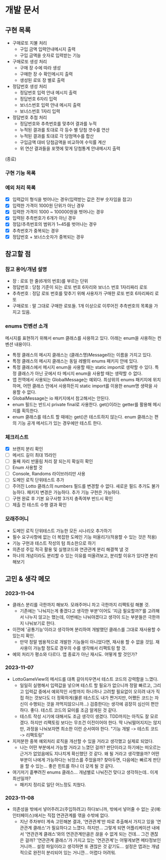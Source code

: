 # 개발 문서

## 구현 목록

- 구매로또 지불 처리
    - 구입 금액 입력안내메시지 출력
    - 구입 금액을 숫자로 입력받는 기능
- 구매로또 생성 처리
    - 구매 장 수에 따라 생성
    - 구매한 장 수 확인메시지 출력
    - 생성된 로또 장 별로 출력
- 정답번호 생성 처리
    - 정답번호 입력 안내 메시지 출력
    - 정답번호 6자리 입력
    - 보너스번호 입력 안내 메시지 출력
    - 보너스번호 1자리 입력
- 정답번호 추첨 처리
    - 정답번호와 추측번호를 맞추어 결과를 누적
    - 누적된 결과를 토대로 각 등수 별 당첨 갯수를 연산
    - 누적된 결과를 토대로 각 당첨액수를 합산
    - 구입금액 대비 당첨금액을 비교하여 수익률 계산
    - 위 연산 결과들을 포맷에 맞게 당첨통계 안내메시지 출력

(종료)

### 구현 기능 목록

### 예외 처리 목록

- [x] 입력값이 형식을 벗어나는 경우(입력받는 값은 전부 숫자임을 참고)
- [x] 입력한 가격이 1000원 단위가 아닌 경우
- [x] 입력한 가격이 1000 ~ 100000원을 벗어나는 경우
- [x] 입력된 추측번호가 6개가 아닌 경우
- [x] 정답/추측번호의 범위가 1~45를 벗어나는 경우
- [x] 추측번호가 중복되는 경우
- [x] 정답번호 + 보너스숫자가 중복되는 경우

## 참고할 점

### 참고 용어/개념 설명

- 장 : 로또 한 줄(6개의 번호)를 부르는 단위
- 정답번호 : 당첨 기준이 되는 로또 번호 6자리와 보너스 번호 1자리짜리 로또
- 추측번호 : 정답 로또 번호를 맞추기 위해 사용자가 구매한 로또 번호 6자리짜리 로또
- 구매로또 : 말 그대로 구매한 로또들. 1개 이상으로 이루어진 추측번호의 목록을 가지고 있음.

### enums 컨벤션 소개

메시지를 표현하기 위해서 enum 클래스를 사용하고 있다. 아래는 enum을 사용하는 컨벤션 내용이다.

- 특정 클래스의 메시지 클래스는 (클래스명)Message라는 이름을 가지고 있다.
- 특정 클래스의 메시지 클래스는 동일 레벨의 enums 패키지 안에 있다.
- 특정 클래스에서 메시지 enum을 사용할 때는 static import로 생략할 수 있다. 특정 클래스가 아닌 곳에서 타 메시지 enum을 사용할 때는 생략할 수 없다.
- 앱 전역에서 사용되는 GlobalMessage는 예외다. 최상위의 enums 패키지에 위치하며, 어떤 클래스 안에서 사용하든지 static import를 이용한 enum명 생략을 사용할 수 없다.
- GlobalMessage는 io 패키지에서 참고해서는 안된다.
- enum 필드는 반드시 private final로 사용한다. get()이라는 getter를 활용해 메시지를 획득한다.
- enum 클래스를 테스트 할 때에는 get()은 테스트하지 않는다. enum 클래스는 편의 기능 공개 메서드가 있는 경우에만 테스트 한다.

### 체크리스트

- [x] 브랜치 분리 확인
- [ ] 메서드 길이 최대 15라인
- [ ] 둘째 자리 반올림 처리 잘 되는지 확실히 확인
- [ ] Enum 사용할 것
- [ ] Console, Randoms 라이브러리만 사용
- [ ] 도메인 로직 단위테스트 추가
- [ ] 주어진 Lotto 클래스의 numbers 필드를 변경할 수 없다. 새로운 필드 추가도 불가능하다. 패키지 변경은 가능하다. 추가 기능 구현은 가능하다.
- [ ] 구현 완료 후 기본 요구사항 3가지 충족여부 반드시 확인
- [ ] 제출 전 테스트 수행 결과 확인

### 모래주머니

- 도메인 로직 단위테스트 가능한 모든 시나리오 추가하기
- 필수 요구사항에 없는 더 복잡한 도메인 기능 떠올리기(적용할 수 있는 것은 적용)
- 기능 구현과 테스트 작성의 텀 최소한으로 하기
- 의존성 주입 적극 활용 및 실행코드와 연관관계 분리 해결책 낼 것
- 하나의 개념이라도 분리할 수 있는 이유를 떠올려보고, 분리할 이유가 있다면 분리해보기

## 고민 & 생각 메모

### 2023-11-04

- 클래스 분리를 극한까지 해보자. 모래주머니 차고 극한까지 리팩토링 해볼 것.
    - 기존에는 '나눠지는게 좋겠다고 생각한 부분'이어도 '지금 필요할까?'를 고려해서 나누지 않고는 했는데, 이번에는 나눠야겠다고 생각이 드는 부분들은 극한까지 나눠보기로 한다.
- 이전에 '공통기능'이라고 생각하며 분리하여 개발했던 클래스를 그대로 재사용할 수 있는지 확인.
    - 만약 정말 범용적으로 개발한 기능들이 아니었다면, 재사용 할 수 없을 것임. 재사용이 가능할 정도로 경우의 수를 생각해서 리팩토링 할 것.
- 예외 처리가 평소와 다르다. 앱 종료가 아닌 재시도. 어떻게 할 것인가?

### 2023-11-07

- LottoGameView의 메서드를 대폭 갈아치우면서 테스트 코드의 강력함을 느꼈다.
    - 일일히 실행해서 입력값을 넣으며 테스트 할 필요가 없으니까 정말 빠르고, 그리고 입력값 중에서 예외적인 사항까지 하나하나 고려할 필요없이 오히려 내가 직접 하는 것보다도 더 정확하게(물론 테스트도 내가
      짠거지만, 어쨌든 코드는 자신이 수행되는 것을 까먹지않으니까...) 검증한다는 생각에 굉장히 심신이 편안하다. 좋다. 테스트 코드의 묘미를 조금 알게된 것 같다.
    - 테스트 작성 시기에 대해서도 조금 생각이 생겼다. TDD까지는 아직도 잘 모르겠다. 하지만 리팩토링 보다는 무조건 이전이어야 한다. 딱 나눠떨어지지는 않지만, 과정을 나눠보자면 최소한 이런 순서여야
      한다. "기능 개발 -> 테스트 코드 -> 리팩토링"
- 지저분한 중복 예외처리 로직을 개선할 수 있을 거라고 생각했고 실제로 되었다.
    - 나는 어떤 부분에서 가능할 거라고 느꼈던 걸까? 판단이라고 하기에는 떠오르는 근거가 없었음에도 지나치게 확신했던 것 같다. 왜 될 거라고 생각했을까? 어떤 부분이 나에게 가능하다는 뉘앙스를 주었을까?
      찾아두면, 다음에는 빠르게 판단을 할 수 있는... 좋은 힌트를 하나 더 갖게 될 것 같다.
- 여기저기 흩뿌려진 enums 클래스... 개념별로 나눠진건 맞다고 생각하는데.. 이게 최선일까?
    - 패키지 정리로 일단 어느정도 치웠다.

### 2023-11-08

- 의존성을 밖에서 넣어주려고(주입하려고) 하다보니까, 밖에서 넣어줄 수 없는 곳(예:인터페이스)에서는 직접 연관관계를 엮을 수밖에 없다.
    - 지난 주차부터 계속 고민해본 결과, '연관관계'만 따로 추출해서 가지고 있을 '연관관계 클래스'가 필요하다고 느꼈다. 하지만... 그렇게 되면 어플리케이션 내에서 '연관관계 클래스'와의 연관관계만큼은 끊을
      수 없게 되는 건데... 그건 괜찮은 걸까? '연관관계 클래스'가 가지고 있는 '연관관계'는 어떻게보면 메타정보인 거니까... 설정 파일이라고 생각하면 또 괜찮은 것 같기도... 설정은 앱과는 개념적으로
      완전히 분리되어 있는 거니깐... 어렵다 어려워.